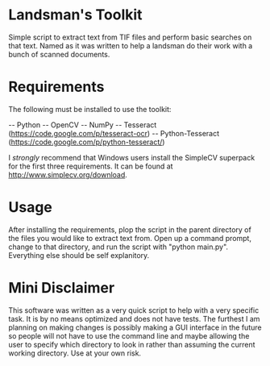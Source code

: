 Landsman's Toolkit
===============

Simple script to extract text from TIF files and perform basic searches on
that text. Named as it was written to help a landsman do their work with
a bunch of scanned documents.

Requirements
===============

The following must be installed to use the toolkit:

-- Python
-- OpenCV
-- NumPy
-- Tesseract (https://code.google.com/p/tesseract-ocr)
-- Python-Tesseract (https://code.google.com/p/python-tesseract/)

I *strongly* recommend that Windows users install the SimpleCV superpack for
the first three requirements. It can be found at http://www.simplecv.org/download.

Usage
=====

After installing the requirements, plop the script in the parent directory of
the files you would like to extract text from. Open up a command prompt,
change to that directory, and run the script with "python main.py". Everything
else should be self explanitory.

Mini Disclaimer
===============

This software was written as a very quick script to help with a very specific
task. It is by no means optimized and does not have tests. The furthest I am
planning on making changes is possibly making a GUI interface in the future so
people will not have to use the command line and maybe allowing the user to
specify which directory to look in rather than assuming the current working
directory. Use at your own risk.
